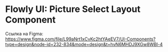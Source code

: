# Flowly UI: Picture Select Layout Component

Ссылка на Figma: https://www.figma.com/file/L99aNrt1xCvKc2htYAeEV7/UI-Components?type=design&node-id=232-834&mode=design&t=hvN6MHDJ9XGw8WBl-4
